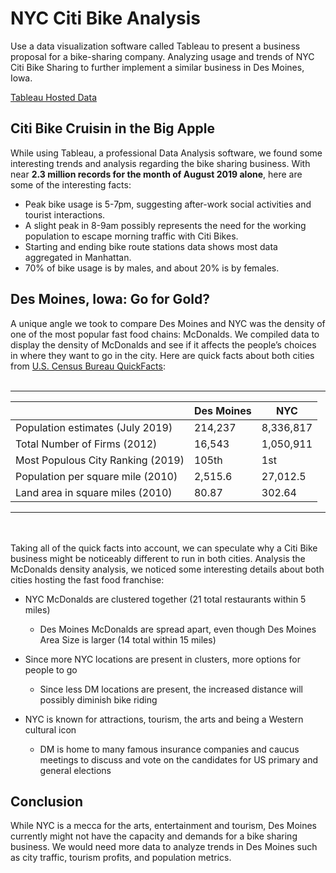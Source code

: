# NYC Citi Bike Analysis
Use a data visualization software called Tableau to present a business proposal for a bike-sharing company. Analyzing usage and trends of NYC Citi Bike Sharing to further implement a similar business in Des Moines, Iowa. 

[Tableau Hosted Data](https://public.tableau.com/profile/sim.s5365#!/vizhome/shared/KH77JGYZS)

## Citi Bike Cruisin in the Big Apple 
While using Tableau, a professional Data Analysis software, we found some interesting trends and analysis regarding the bike sharing business. With near **2.3 million records for the month of August 2019 alone**, here are some of the interesting facts:

- Peak bike usage is 5-7pm, suggesting after-work social activities and tourist interactions. 
- A slight peak in 8-9am possibly represents the need for the working population to escape morning traffic with Citi Bikes.
- Starting and ending bike route stations data shows most data aggregated in Manhattan.
- 70% of bike usage is by males, and about 20% is by females.

## Des Moines, Iowa: Go for Gold?
A unique angle we took to compare Des Moines and NYC was the density of one of the most popular fast food chains: McDonalds. We compiled data to display the density of McDonalds and see if it affects the people’s choices in where they want to go in the city. Here are quick facts about both cities from [U.S. Census Bureau QuickFacts](https://www.census.gov/quickfacts/fact/table/US/PST045219):
 <br></br>


***
| | Des Moines |  NYC  |
| ------------- | ------------- |-------|
| Population estimates (July 2019)  | 214,237    | 8,336,817 |
| Total Number of Firms (2012)      | 16,543     | 1,050,911 |
| Most Populous City Ranking  (2019)| 105th      | 1st       |
| Population per square mile (2010) | 2,515.6    | 27,012.5  |
| Land area in square miles (2010)  | 80.87      | 302.64    |
 
***
<br></br>
Taking all of the quick facts into account, we can speculate why a Citi Bike business might be noticeably different to run in both cities. Analysis the McDonalds density analysis, we noticed some interesting details about both cities hosting the fast food franchise:

- NYC McDonalds are clustered together (21 total restaurants within 5 miles)
    - Des Moines McDonalds are spread apart, even though Des Moines Area Size is larger (14 total within 15 miles) 

- Since more NYC locations are present in clusters, more options for people to go

    - Since less DM locations are present, the increased distance will possibly diminish bike riding 

- NYC is known for attractions, tourism, the arts and being a Western cultural icon
    - DM is home to many famous insurance companies and caucus meetings to discuss and vote on the candidates for US primary and general elections

## Conclusion
While NYC is a mecca for the arts, entertainment and tourism, Des Moines currently might not have the capacity and demands for a bike sharing business. We would need more data to analyze trends in Des Moines such as city traffic, tourism profits, and population metrics.   
